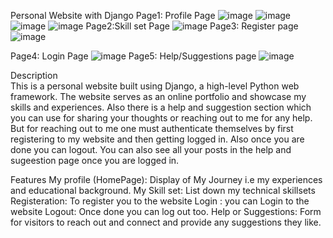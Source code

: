 Personal Website with Django
Page1: Profile Page
![image](https://github.com/SakshiKumari2023/Django_Repo/assets/145455944/b1f849b7-fba6-4d2a-9056-285edbf254df)
![image](https://github.com/SakshiKumari2023/Django_Repo/assets/145455944/859febcb-d439-4325-9489-5786484545e3)
![image](https://github.com/SakshiKumari2023/Django_Repo/assets/145455944/c07cc0f5-d6de-42c2-a362-0386fb6e7b98)
![image](https://github.com/SakshiKumari2023/Django_Repo/assets/145455944/e683566f-a81f-4367-a1ec-ea9b5cc23ea1)
Page2:Skill set Page
![image](https://github.com/SakshiKumari2023/Django_Repo/assets/145455944/6ece8cef-68c8-4534-874f-433da7590684)
Page3: Register page
![image](https://github.com/SakshiKumari2023/Django_Repo/assets/145455944/dbe48310-0251-4515-85c4-a3aaf2554343)

Page4: Login Page
![image](https://github.com/SakshiKumari2023/Django_Repo/assets/145455944/88bd6e2e-02a1-43c2-8560-13d97d962018)
Page5: Help/Suggestions page
![image](https://github.com/SakshiKumari2023/Django_Repo/assets/145455944/1c1d5e1b-5bf6-44f0-95c6-05e77cf33a04)


Description<br>
This is a personal website built using Django, a high-level Python web framework. The website serves as an online portfolio and showcase my skills and experiences.
Also there is a help and suggestion section which you can use for sharing your thoughts or reaching out to me for any help.
But for reaching out to me one must authenticate themselves by first registering to my website and then getting logged in. Also once you are done you can logout.
You can also see all your posts in the help and sugeestion page once you are logged in.

Features
My profile (HomePage): Display of My Journey i.e my experiences and educational background.
My Skill set: List down my technical skillsets
Registeration: To register you to the website
Login : you can Login to the website
Logout: Once done you can log out too.
Help or Suggestions: Form for visitors to reach out and connect and provide any suggestions they like.

